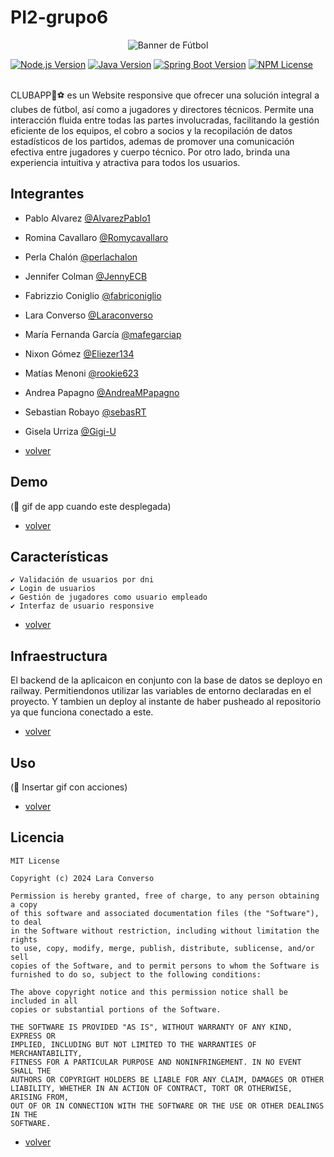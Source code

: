 # PI2-grupo6 
<div align="center">
  <img src="https://github.com/Laraconverso/PI2-grupo6/assets/87839629/4f29a572-1021-4683-b93d-276df21a7de6" alt="Banner de Fútbol">
</div>

[![Node.js Version](https://img.shields.io/badge/Node.js-18+-blue.svg)](https://nodejs.org/)
[![Java Version](https://img.shields.io/badge/Java-17-orange.svg)]()
[![Spring Boot Version](https://img.shields.io/badge/SpringBoot-3.2.2-yellow.svg)]()
[![NPM License](https://img.shields.io/npm/l/all-contributors.svg?style=flat)](https://github.com/Laraconverso/PI2-grupo6/blob/master/LICENSE)

<br>
CLUBAPP🥅⚽ es un Website responsive que ofrecer una solución integral a clubes de fútbol, así como a jugadores y directores técnicos. Permite una interacción fluida entre todas las partes involucradas, facilitando la gestión eficiente de los equipos, el cobro a socios y la recopilación de datos estadísticos de los partidos, ademas de promover una comunicación efectiva entre jugadores y cuerpo técnico. Por otro lado, brinda una experiencia intuitiva y atractiva para todos los usuarios.

<!--
## Tabla de Contenidos 
##### volver 
- [Integrantes](#integrantes)
- [Demo](#demo)
- [Tecnologías](#tecnologías)
- [Características](#características)
- [Diagrama_de_red](#diagrama_de_red)
- [Uso](#uso)
- [Estructura_Backend](#estructura_backend)
- [Estructura_Frontend](#estructura_frontend)
- [Instalación](#instalación)
- [Licencia](#licencia)
-->
## Integrantes 

- Pablo Alvarez [@AlvarezPablo1](https://github.com/AlvarezPablo1)
- Romina Cavallaro [@Romycavallaro](https://github.com/Romycavallaro)
- Perla Chalón [@perlachalon](https://github.com/perlachalon)
- Jennifer Colman [@JennyECB](https://github.com/JennyECB)
- Fabrizzio Coniglio [@fabriconiglio](https://github.com/fabriconiglio)
- Lara Converso [@Laraconverso](https://github.com/Laraconverso)
- María Fernanda García [@mafegarciap](https://github.com/mafegarciap)
- Nixon Gómez [@Eliezer134](https://github.com/Eliezer134)
- Matías Menoni [@rookie623](https://github.com/rookie623)
- Andrea Papagno [@AndreaMPapagno](https://github.com/AndreaMPapagno)
- Sebastian Robayo [@sebasRT](https://github.com/sebasRT)
- Gisela Urriza [@Gigi-U](https://github.com/Gigi-U)

- [volver](#volver)


## Demo

(🚧 gif de app cuando este desplegada)
- [volver](#volver)

<!---

## Tecnologías

<div >
       <img src="https://github.com/Laraconverso/PI2-grupo6/assets/87839629/b9d215ac-51c7-4b2e-bf81-8daa4f9b0f73" width="80px">
        <img src="https://github.com/Laraconverso/PI2-grupo6/assets/87839629/3a5ac61a-8763-4da7-a90f-f21c7365f3be" width="80px">
        <img src="https://github.com/Laraconverso/PI2-grupo6/assets/87839629/4457567e-d1ea-4053-9eae-9885bd5d5af3" width="80px">
        <img src="https://github.com/Laraconverso/PI2-grupo6/assets/87839629/a11f45b5-4eb1-4ee1-91f5-7eb5315e9dbe" width="80px">
        <img src="https://github.com/Laraconverso/PI2-grupo6/assets/87839629/261f55d9-07f8-4505-a28c-61233762303f" width="80px">
        <img src="https://github.com/Laraconverso/PI2-grupo6/assets/87839629/1e227b6d-238f-422f-9bbf-1588c1d23ca2" width="80px">
        <img src="https://github.com/Laraconverso/PI2-grupo6/assets/87839629/d76961f2-08ec-471e-9833-57ed4f3f6205" width="80px">
        <img src="https://github.com/Laraconverso/PI2-grupo6/assets/87839629/01f03cfb-579b-48a0-8578-c85706d19ae5" width="80px">
        <img src="https://github.com/Laraconverso/PI2-grupo6/assets/87839629/4179f03a-bb76-49c0-b1cc-91a30d53560a" width="80px">
</div>
           
- [volver](#volver) -->

## Características

    ✔️ Validación de usuarios por dni
    ✔️ Login de usuarios
    ✔️ Gestión de jugadores como usuario empleado
    ✔️ Interfaz de usuario responsive    
- [volver](#volver)

## Infraestructura
El backend de la aplicaicon en conjunto con la base de datos se deployo en railway. Permitiendonos utilizar las variables de entorno declaradas en el proyecto. 
Y tambien un deploy al instante de haber pusheado al repositorio ya que funciona conectado a este. 


- [volver](#volver)

## Uso

(🚧 Insertar gif con acciones) 

- [volver](#volver)


## Licencia

    MIT License

    Copyright (c) 2024 Lara Converso

    Permission is hereby granted, free of charge, to any person obtaining a copy
    of this software and associated documentation files (the "Software"), to deal
    in the Software without restriction, including without limitation the rights
    to use, copy, modify, merge, publish, distribute, sublicense, and/or sell
    copies of the Software, and to permit persons to whom the Software is
    furnished to do so, subject to the following conditions:

    The above copyright notice and this permission notice shall be included in all
    copies or substantial portions of the Software.

    THE SOFTWARE IS PROVIDED "AS IS", WITHOUT WARRANTY OF ANY KIND, EXPRESS OR
    IMPLIED, INCLUDING BUT NOT LIMITED TO THE WARRANTIES OF MERCHANTABILITY,
    FITNESS FOR A PARTICULAR PURPOSE AND NONINFRINGEMENT. IN NO EVENT SHALL THE
    AUTHORS OR COPYRIGHT HOLDERS BE LIABLE FOR ANY CLAIM, DAMAGES OR OTHER
    LIABILITY, WHETHER IN AN ACTION OF CONTRACT, TORT OR OTHERWISE, ARISING FROM,
    OUT OF OR IN CONNECTION WITH THE SOFTWARE OR THE USE OR OTHER DEALINGS IN THE
    SOFTWARE.
    
- [volver](#volver)
